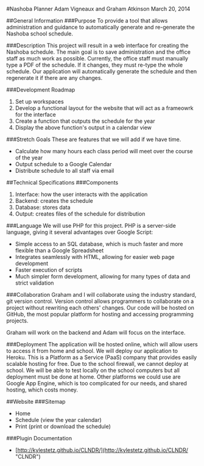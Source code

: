 #Nashoba Planner
Adam Vigneaux and Graham Atkinson
March 20, 2014

##General Information
###Purpose
To provide a tool that allows administration and guidance to automatically generate and re-generate the Nashoba school schedule.

###Description
This project will result in a web interface for creating the Nashoba schedule. The main goal is to save administration and the office staff as much work as possible. Currently, the office staff must manually type a PDF of the schedule. If it changes, they must re-type the whole schedule. Our application will automatically generate the schedule and then regenerate it if there are any changes.

###Development Roadmap
1. Set up workspaces
2. Develop a functional layout for the website that will act as a frameowrk for the interface
3. Create a function that outputs the schedule for the year
4. Display the above function's output in a calendar view

###Stretch Goals
These are features that we will add if we have time.
+ Calculate how many hours each class period will meet over the course of the year
+ Output schedule to a Google Calendar
+ Distribute schedule to all staff via email

##Technical Specifications
###Components
1. Interface: how the user interacts with the application
2. Backend: creates the schedule
3. Database: stores data
4. Output: creates files of the schedule for distribution

###Language
We will use PHP for this project. PHP is a server-side language, giving it several advantages over Google Script:
+ Simple access to an SQL database, which is much faster and more flexible than a Google Spreadsheet
+ Integrates seamlessly with HTML, allowing for easier web page development
+ Faster execution of scripts
+ Much simpler form development, allowing for many types of data and strict validation

###Collaboration
Graham and I will collaborate using the industry standard, git version control. Version control allows programmers to collaborate on a project without rewriting each others' changes. Our code will be hosted on GitHub, the most popular platform for hosting and accessing programming projects.

Graham will work on the backend and Adam will focus on the interface.

###Deployment
The application will be hosted online, which will allow users to access it from home and school. We will deploy our application to Heroku. This is a Platform as a Service (PaaS) company that provides easily scalable hosting for free. Due to the school firewall, we cannot deploy at school. We will be able to test locally on the school computers but all deployment must be done at home. Other platforms we could use are Google App Engine, which is too complicated for our needs, and shared hosting, which costs money.

##Website
###Sitemap
+ Home
+ Schedule (view the year calendar)
+ Print (print or download the schedule)

###Plugin Documentation
+ [http://kylestetz.github.io/CLNDR/](http://kylestetz.github.io/CLNDR/ "CLNDR")
